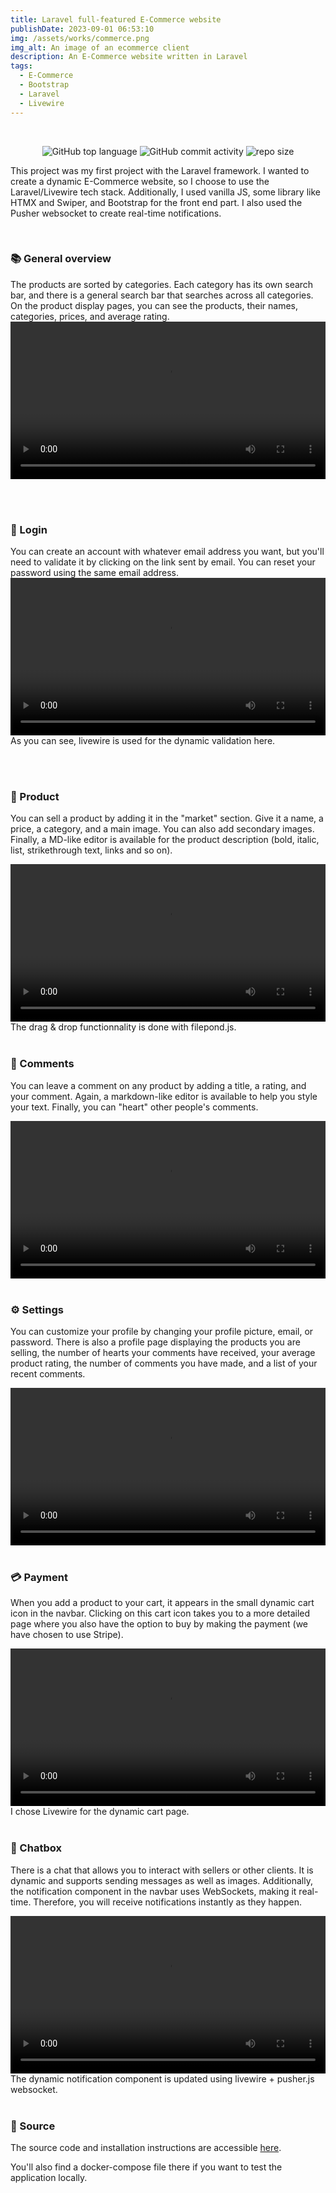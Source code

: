 ```yaml
---
title: Laravel full-featured E-Commerce website
publishDate: 2023-09-01 06:53:10
img: /assets/works/commerce.png
img_alt: An image of an ecommerce client
description: An E-Commerce website written in Laravel  
tags:
  - E-Commerce
  - Bootstrap
  - Laravel
  - Livewire
---
```


<div align="center">
  <br/>    
  
  ![GitHub top language](https://img.shields.io/github/languages/top/NullBrunk/CyberShop?style=for-the-badge)
  ![GitHub commit activity](https://img.shields.io/github/commit-activity/m/NullBrunk/CyberShop?style=for-the-badge)
  ![repo size](https://img.shields.io/github/repo-size/NullBrunk/CyberShop?style=for-the-badge)

</div>

This project was my first project with the Laravel framework. I wanted to create a dynamic E-Commerce website, so I choose to use the Laravel/Livewire tech stack. Additionally, I used vanilla JS, some library like HTMX and Swiper, and Bootstrap for the front end part. 
I also used the Pusher websocket to create real-time notifications.

<br>

### 📚 General overview

The products are sorted by categories. Each category has its own search bar, and there is a general search bar that searches across all categories. 
<br>
On the product display pages, you can see the products, their names, categories, prices, and average rating.
<video controls style="width: 100%;">
  <source src="https://github.com/NullBrunk/CyberShop/assets/125673909/bb256fa4-6ef4-47b1-a745-e0b5a1dc62ae" type="video/mp4" />
</video>

<br>
<br>

### 🔐 Login

You can create an account with whatever email address you want, but you'll need to validate it by clicking on the link sent by email. You can reset your password using the same email address.
<br>
<video controls style="width: 100%;">
  <source src="https://github.com/NullBrunk/CyberShop/assets/125673909/a15e4a32-3035-49fa-99bc-f834218a315c" type="video/mp4" />
</video> 
As you can see, livewire is used for the dynamic validation here.

<br>
<br>

### 🛒 Product

You can sell a product by adding it in the "market" section. Give it a name, a price, a category, and a main image. You can also add secondary images. 
<br>
Finally, a MD-like editor is available for the product description (bold, italic, list, strikethrough text, links and so on).

<video controls style="width: 100%;">
  <source src="https://github.com/NullBrunk/CyberShop/assets/125673909/7ed51d3a-2cf4-4c0e-b333-465cd6b7f975" type="video/mp4" />
</video>
The drag & drop functionnality is done with filepond.js.

<br>
<br>

### 📝 Comments

You can leave a comment on any product by adding a title, a rating, and your comment. Again, a markdown-like editor is available to help you style your text. Finally, you can "heart" other people's comments.

<video controls style="width: 100%;">
  <source src="https://github.com/NullBrunk/CyberShop/assets/125673909/0465e9bc-2540-4ce4-a304-d05e39500112" type="video/mp4" />
</video>

<br>
<br>

### ⚙️ Settings

You can customize your profile by changing your profile picture, email, or password. There is also a profile page displaying the products you are selling, the number of hearts your comments have received, your average product rating, the number of comments you have made, and a list of your recent comments.

<video controls style="width: 100%;">
  <source src="https://github.com/NullBrunk/CyberShop/assets/125673909/4c6b2c51-15af-4138-8fd4-639f08370a90" type="video/mp4" />
</video>

<br>
<br>

### 💳 Payment

When you add a product to your cart, it appears in the small dynamic cart icon in the navbar. Clicking on this cart icon takes you to a more detailed page where you also have the option to buy by making the payment (we have chosen to use Stripe).

<video controls style="width: 100%;">
  <source src="https://github.com/NullBrunk/CyberShop/assets/125673909/75af32a3-3840-4cac-a018-9f6a3c27a972" type="video/mp4" />
</video>
I chose Livewire for the dynamic cart page.

<br>
<br>

### 💬 Chatbox

There is a chat that allows you to interact with sellers or other clients. It is dynamic and supports sending messages as well as images. Additionally, the notification component in the navbar uses WebSockets, making it real-time. Therefore, you will receive notifications instantly as they happen.

<video controls style="width: 100%;">
  <source src="https://github.com/NullBrunk/CyberShop/assets/125673909/574b7ca6-082b-4857-97e0-82db359b1f99" type="video/mp4" />
</video>
The dynamic notification component is updated using livewire + pusher.js websocket.

<br>
<br>

### 📂 Source
The source code and installation instructions are accessible <a href="https://github.com/NullBrunk/CyberShop" target="_blank">here</a>.

You'll also find a docker-compose file there if you want to test the application locally.



